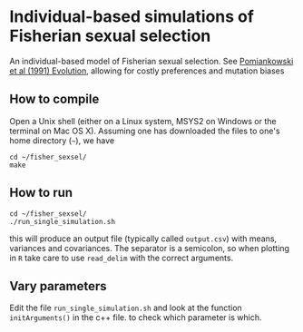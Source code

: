 # Individual-based simulations of Fisherian sexual selection
An individual-based model of Fisherian sexual selection. See [Pomiankowski et al (1991) Evolution]( https://doi.org/10.2307/2409889), allowing for costly preferences and mutation biases 

## How to compile
Open a Unix shell (either on a Linux system, MSYS2 on Windows or the terminal on Mac OS X). 
Assuming one has downloaded the files to one's home directory (`~`), we have

    cd ~/fisher_sexsel/
    make

## How to run
    cd ~/fisher_sexsel/
    ./run_single_simulation.sh

this will produce an output file (typically called `output.csv`) with means, variances and covariances. The separator is a semicolon, so when plotting in `R` take care to use `read_delim` with the correct arguments.

## Vary parameters
Edit the file `run_single_simulation.sh` and look at the function `initArguments()` in the c++ file.
to check which parameter is which.


